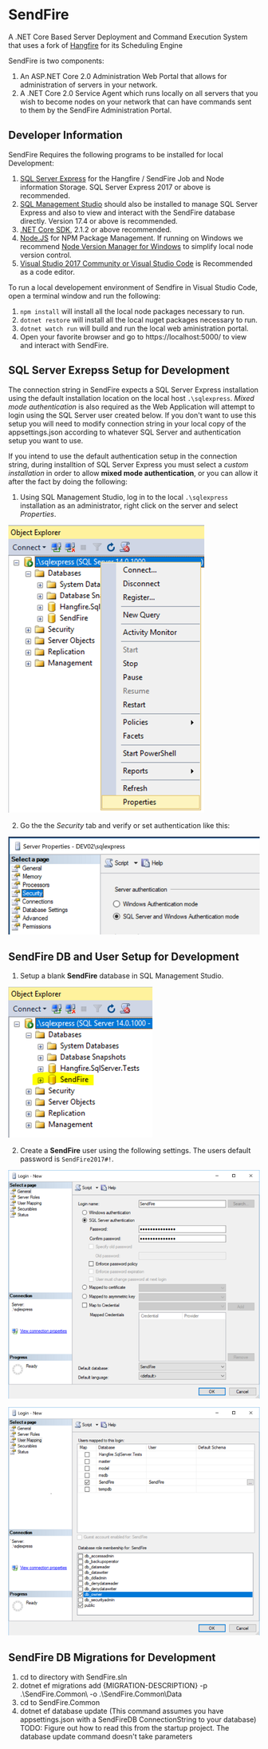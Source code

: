 # SendFire
A .NET Core Based Server Deployment and Command Execution System that uses a fork of [Hangfire](http://github.com/HangfireIO/Hangfire) for its Scheduling Engine

SendFire is two components:
1. An ASP.NET Core 2.0 Administration Web Portal that allows for administration of servers in your network.
2. A .NET Core 2.0 Service Agent which runs locally on all servers that you wish to become nodes on your network that can have commands sent to them by the SendFire Administration Portal.

Developer Information
---------------------
SendFire Requires the following programs to be installed for local Development:
1. [SQL Server Express](https://www.microsoft.com/en-us/sql-server/sql-server-editions-express) for the Hangfire / SendFire Job and Node information Storage. SQL Server Express 2017 or above is recommended.
2. [SQL Management Studio](https://docs.microsoft.com/en-us/sql/ssms/download-sql-server-management-studio-ssms) should also be installed to manage SQL Server Express and also to view and interact with the SendFire database directly. Version 17.4 or above is recommended.
3. [.NET Core SDK](https://www.microsoft.com/net/download/windows), 2.1.2 or above recommended.
4. [Node.JS](https://nodejs.org/en/) for NPM Package Management. If running on Windows we recommend [Node Version Manager for Windows](https://github.com/coreybutler/nvm-windows/releases) to simplify local node version control.
5. [Visual Studio 2017 Community or Visual Studio Code](https://www.visualstudio.com/) is Recommended as a code editor.

To run a local developement environment of Sendfire in Visual Studio Code, open a terminal window and run the following:
1. `npm install` will install all the local node packages necessary to run.
2. `dotnet restore` will install all the local nuget packages necessary to run.
3. `dotnet watch run` will build and run the local web aministration portal.
4. Open your favorite browser and go to https://localhost:5000/ to view and interact with SendFire.

SQL Server Exrepss Setup for Development
----------------------------------------
The connection string in SendFire expects a SQL Server Express installation using the default installation location on the local host `.\sqlexpress`. *Mixed mode authentication* is also required as the Web Application will attempt to login using the SQL Server user created below. If you don't want to use this setup you will need to modify connection string in your local copy of the appsettings.json according to whatever SQL Server and authentication setup you want to use.

If you intend to use the default authentication setup in the connection string, during installtion of SQL Server Express you must select a *custom installation* in order to allow **mixed mode authentication**, or you can allow it after the fact by doing the following:

1. Using SQL Management Studio, log in to the local `.\sqlexpress` installation as an administrator, right click on the server and select *Properties*.

![Server Properties](./SendFire.Docs/images/1-SQLExpressProperties.png)

2. Go the the *Security* tab and verify or set authentication like this:

![Mixed Mode Authentication](./SendFire.Docs/images/2-MixedModeAuth.png)

SendFire DB and User Setup for Development
------------------------------------------
1. Setup a blank **SendFire** database in SQL Management Studio.

![SendFire DB in SQL Management Studio](./SendFire.Docs/images/1-CreateBlankSendFireDBSQLExpress.PNG)

2. Create a **SendFire** user using the following settings. The users default password is `SendFire2017#!`.

![SendFire User Settings](./SendFire.Docs/images/2-SetupSQLExpressUser.PNG)

![SendFire User DB Access](./SendFire.Docs/images/3-SetupSQLExpressDBAccess.PNG)


SendFire DB Migrations for Development
------------------------------------------
1. cd to directory with SendFire.sln
2. dotnet ef migrations add {MIGRATION-DESCRIPTION} -p .\SendFire.Common\ -o .\SendFire.Common\Data
3. cd to SendFire.Common
4. dotnet ef database update 
	(This command assumes you have appsettings.json with a SendFireDB ConnectionString to your database)
	TODO: Figure out how to read this from the startup project.  The database update command doesn't take parameters